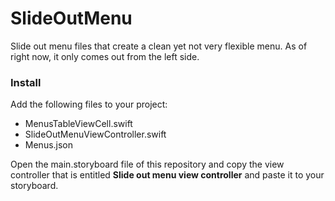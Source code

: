 # SlideOutMenu
Slide out menu files that create a clean yet not very flexible menu. As of right now, it only comes out from the left side.
### Install
Add the following files to your project:
- MenusTableViewCell.swift
- SlideOutMenuViewController.swift
- Menus.json

Open the main.storyboard file of this repository and copy the view controller that is entitled **Slide out menu view controller** and paste it to your storyboard.

